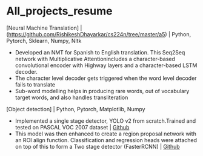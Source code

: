 # All_projects_resume

[Neural Machine Translation] | (https://github.com/RishikeshDhayarkar/cs224n/tree/master/a5) | Python, Pytorch, Sklearn, Numpy, Nltk
* Developed an NMT for Spanish to English translation.  This Seq2Seq network with Multiplicative Attentionincludes a character-based convolutional encoder with Highway layers and a character-based LSTM decoder.
* The character level decoder gets triggered when the word level decoder fails to translate
* Sub-word modelling helps in producing rare words, out of vocabulary target words, and also handles transliteration

[Object detection] | Python, Pytorch, Matplotlib, Numpy 
* Implemented a single stage detector, YOLO v2 from scratch.Trained and tested on PASCAL VOC 2007 dataset |
[Github](https://github.com/RishikeshDhayarkar/UMich-Computer-Vision/tree/master/yolo)
* This model was then enhanced to create a region proposal network with an ROI align function. Classification and
regression heads were attached on top of this to form a Two stage detector (FasterRCNN) | [Github](https://github.com/RishikeshDhayarkar/UMich-Computer-Vision/tree/master/fasterRCNN)
